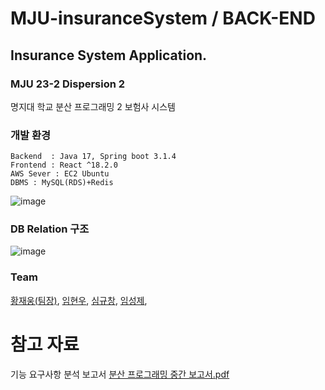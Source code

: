 # MJU-insuranceSystem / BACK-END
## Insurance System Application.
### MJU 23-2 Dispersion 2
명지대 학교 분산 프로그래밍 2 보험사 시스템

### 개발 환경
```
Backend  : Java 17, Spring boot 3.1.4
Frontend : React ^18.2.0
AWS Sever : EC2 Ubuntu
DBMS : MySQL(RDS)+Redis
```
![image](https://github.com/MJ23-2Team/InsuranceSystem-Front/assets/62841992/660a92af-35f8-4b17-a8fa-ded458ffab41)

### DB Relation 구조
![image](https://github.com/wodnd0131/InsuranceSystem/assets/62841992/137194c1-455a-4b52-a5c4-3516df0f513a)

### Team
[황재웅(팀장)](https://github.com/wodnd0131),
[임현우](https://github.com/woowal),
[심규창](https://github.com/gyuchangShim),
[임성제](https://github.com/seongje00416),


# 참고 자료
기능 요구사항 분석 보고서
[분산 프로그래밍 중간 보고서.pdf](https://github.com/wodnd0131/InsuranceSystem/files/12530592/default.pdf)


